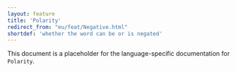 ```yaml
---
layout: feature
title: 'Polarity'
redirect_from: "eu/feat/Negative.html"
shortdef: 'whether the word can be or is negated'
---
```


This document is a placeholder for the language-specific documentation
for `Polarity`.
